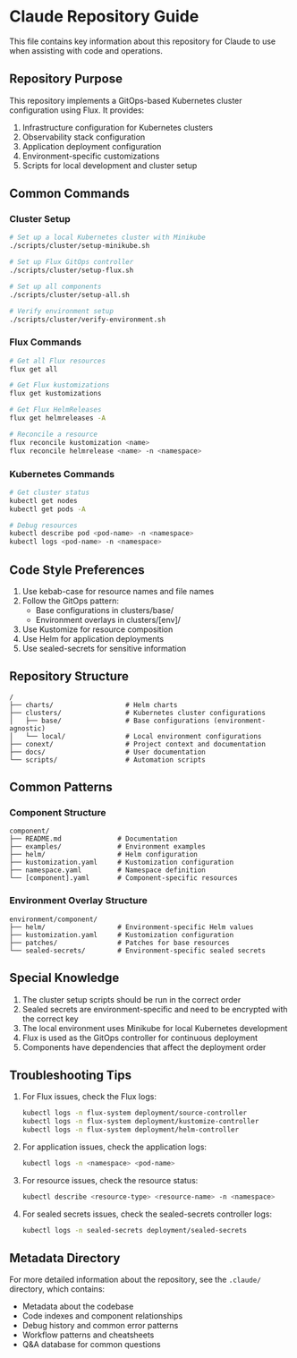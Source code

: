 # Claude Repository Guide

This file contains key information about this repository for Claude to use when assisting with code and operations.

## Repository Purpose

This repository implements a GitOps-based Kubernetes cluster configuration using Flux. It provides:

1. Infrastructure configuration for Kubernetes clusters
2. Observability stack configuration
3. Application deployment configuration
4. Environment-specific customizations
5. Scripts for local development and cluster setup

## Common Commands

### Cluster Setup

```bash
# Set up a local Kubernetes cluster with Minikube
./scripts/cluster/setup-minikube.sh

# Set up Flux GitOps controller
./scripts/cluster/setup-flux.sh

# Set up all components
./scripts/cluster/setup-all.sh

# Verify environment setup
./scripts/cluster/verify-environment.sh
```

### Flux Commands

```bash
# Get all Flux resources
flux get all

# Get Flux kustomizations
flux get kustomizations

# Get Flux HelmReleases
flux get helmreleases -A

# Reconcile a resource
flux reconcile kustomization <name>
flux reconcile helmrelease <name> -n <namespace>
```

### Kubernetes Commands

```bash
# Get cluster status
kubectl get nodes
kubectl get pods -A

# Debug resources
kubectl describe pod <pod-name> -n <namespace>
kubectl logs <pod-name> -n <namespace>
```

## Code Style Preferences

1. Use kebab-case for resource names and file names
2. Follow the GitOps pattern:
   - Base configurations in clusters/base/
   - Environment overlays in clusters/[env]/
3. Use Kustomize for resource composition
4. Use Helm for application deployments
5. Use sealed-secrets for sensitive information

## Repository Structure

```
/
├── charts/                  # Helm charts
├── clusters/                # Kubernetes cluster configurations
│   ├── base/                # Base configurations (environment-agnostic)
│   └── local/               # Local environment configurations
├── conext/                  # Project context and documentation
├── docs/                    # User documentation
└── scripts/                 # Automation scripts
```

## Common Patterns

### Component Structure

```
component/
├── README.md              # Documentation
├── examples/              # Environment examples
├── helm/                  # Helm configuration
├── kustomization.yaml     # Kustomization configuration
├── namespace.yaml         # Namespace definition
└── [component].yaml       # Component-specific resources
```

### Environment Overlay Structure

```
environment/component/
├── helm/                  # Environment-specific Helm values
├── kustomization.yaml     # Kustomization configuration
├── patches/               # Patches for base resources
└── sealed-secrets/        # Environment-specific sealed secrets
```

## Special Knowledge

1. The cluster setup scripts should be run in the correct order
2. Sealed secrets are environment-specific and need to be encrypted with the correct key
3. The local environment uses Minikube for local Kubernetes development
4. Flux is used as the GitOps controller for continuous deployment
5. Components have dependencies that affect the deployment order

## Troubleshooting Tips

1. For Flux issues, check the Flux logs:
   ```bash
   kubectl logs -n flux-system deployment/source-controller
   kubectl logs -n flux-system deployment/kustomize-controller
   kubectl logs -n flux-system deployment/helm-controller
   ```

2. For application issues, check the application logs:
   ```bash
   kubectl logs -n <namespace> <pod-name>
   ```

3. For resource issues, check the resource status:
   ```bash
   kubectl describe <resource-type> <resource-name> -n <namespace>
   ```

4. For sealed secrets issues, check the sealed-secrets controller logs:
   ```bash
   kubectl logs -n sealed-secrets deployment/sealed-secrets
   ```

## Metadata Directory

For more detailed information about the repository, see the `.claude/` directory, which contains:

- Metadata about the codebase
- Code indexes and component relationships
- Debug history and common error patterns
- Workflow patterns and cheatsheets
- Q&A database for common questions